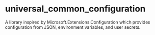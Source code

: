 # universal_common_configuration
A library inspired by Microsoft.Extensions.Configuration which provides configuration from JSON, environment variables, and user secrets.